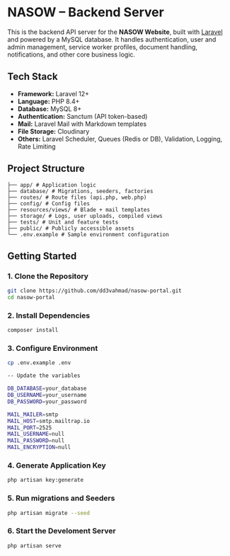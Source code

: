 # NASOW – Backend Server

This is the backend API server for the **NASOW Website**, built with [Laravel](https://laravel.com/) and powered by a MySQL database. It handles authentication, user and admin management, service worker profiles, document handling, notifications, and other core business logic.

## Tech Stack

-   **Framework:** Laravel 12+
-   **Language:** PHP 8.4+
-   **Database:** MySQL 8+
-   **Authentication:** Sanctum (API token-based)
-   **Mail:** Laravel Mail with Markdown templates
-   **File Storage:** Cloudinary
-   **Others:** Laravel Scheduler, Queues (Redis or DB), Validation, Logging, Rate Limiting

## Project Structure

```
├── app/ # Application logic
├── database/ # Migrations, seeders, factories
├── routes/ # Route files (api.php, web.php)
├── config/ # Config files
├── resources/views/ # Blade + mail templates
├── storage/ # Logs, user uploads, compiled views
├── tests/ # Unit and feature tests
├── public/ # Publicly accessible assets
└── .env.example # Sample environment configuration

```

## Getting Started

### 1. Clone the Repository

```bash
git clone https://github.com/dd3vahmad/nasow-portal.git
cd nasow-portal

```

### 2. Install Dependencies

```bash
composer install

```

### 3. Configure Environment

```bash
cp .env.example .env

-- Update the variables

DB_DATABASE=your_database
DB_USERNAME=your_username
DB_PASSWORD=your_password

MAIL_MAILER=smtp
MAIL_HOST=smtp.mailtrap.io
MAIL_PORT=2525
MAIL_USERNAME=null
MAIL_PASSWORD=null
MAIL_ENCRYPTION=null

```

### 4. Generate Application Key

```bash
php artisan key:generate

```

### 5. Run migrations and Seeders

```bash
php artisan migrate --seed

```

### 6. Start the Develoment Server

```bash
php artisan serve
```
